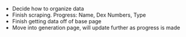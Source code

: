 * Decide how to organize data
* Finish scraping.  Progress: Name, Dex Numbers, Type
* Finish getting data off of base page
* Move into generation page, will update further as progress is made